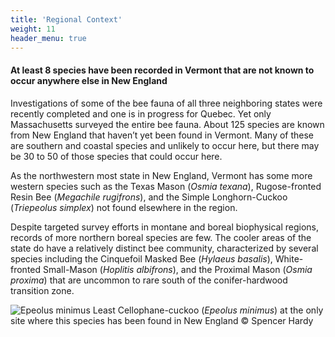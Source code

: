 ```yaml
---
title: 'Regional Context'
weight: 11
header_menu: true
---
```

<div class="lead">
  <h4>At least 8 species have been recorded in Vermont that are not known to occur anywhere else in New England</h4>
</div>

<div class="row">
  <div class="col-lg-6">
    <p>
    Investigations of some of the bee fauna of all three neighboring states were recently completed and one is in progress for Quebec. Yet only Massachusetts surveyed the entire bee fauna. About 125 species are known from New England that haven’t yet been found in Vermont. Many of these are southern and coastal species and unlikely to occur here, but there may be 30 to 50 of those species that could occur here.
    </p>
    <p>
    As the northwestern most state in New England, Vermont has some more western species such as the Texas Mason (<i>Osmia texana</i>), Rugose-fronted Resin Bee (<i>Megachile rugifrons</i>), and the Simple Longhorn-Cuckoo (<i>Triepeolus simplex</i>) not found elsewhere in the region.
    </p>
    <p>
    Despite targeted survey efforts in montane and boreal biophysical regions, records of more northern boreal species are few. The cooler areas of the state do have a relatively distinct bee community, characterized by several species including the Cinquefoil Masked Bee (<i>Hylaeus basalis</i>), White-fronted Small-Mason (<i>Hoplitis albifrons</i>), and the Proximal Mason (<i>Osmia proxima</i>) that are uncommon to rare south of the conifer-hardwood transition zone.
    </p>
  </div>
  <div class="col-lg-6">
    <img alt="Epeolus minimus" title="Least Cellophane-cuckoo Bee (Epeolus minimus)" src="https://stateofbees.vtatlasoflife.org/images/Epeolus minimus.jpg">
    <label class="image-caption">Least Cellophane-cuckoo (<i>Epeolus minimus</i>) at the only site where this species has been found in New England © Spencer Hardy</label>
  </div>
</div>
